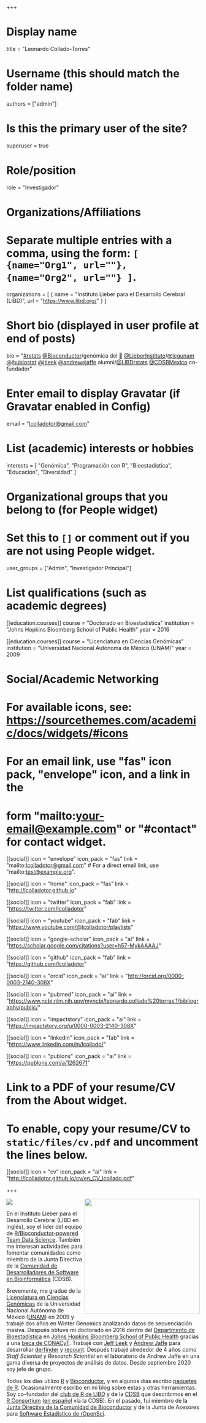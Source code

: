 +++
# Display name
title = "Leonardo Collado-Torres"

# Username (this should match the folder name)
authors = ["admin"]

# Is this the primary user of the site?
superuser = true

# Role/position
role = "Investigador"

# Organizations/Affiliations
#   Separate multiple entries with a comma, using the form: `[ {name="Org1", url=""}, {name="Org2", url=""} ]`.
organizations = [ { name = "Instituto Lieber para el Desarrollo Cerebral (LIBD)", url = "https://www.libd.org/" } ]

# Short bio (displayed in user profile at end of posts)
bio = "[#rstats](https://twitter.com/search?q=%23rstats&src=hashtag_click) [@Bioconductor](https://twitter.com/Bioconductor)/genómica del 🧠  [@LieberInstitute](https://twitter.com/LieberInstitute)/[@lcgunam](https://twitter.com/lcgunam) [@jhubiostat](https://twitter.com/jhubiostat) [@jtleek](https://twitter.com/jtleek) [@andrewejaffe](https://twitter.com/andrewejaffe) alumni/[@LIBDrstats](https://twitter.com/LIBDrstats) [@CDSBMexico](https://twitter.com/CDSBMexico) co-fundador"

# Enter email to display Gravatar (if Gravatar enabled in Config)
email = "lcolladotor@gmail.com"

# List (academic) interests or hobbies
interests = [
  "Genómica",
  "Programación con R",
  "Bioestadística",
  "Educación",
  "Diversidad"
]

# Organizational groups that you belong to (for People widget)
#   Set this to `[]` or comment out if you are not using People widget.
user_groups = ["Admin", "Investigador Principal"]

# List qualifications (such as academic degrees)
[[education.courses]]
  course = "Doctorado en Bioestadística"
  institution = "Johns Hopkins Bloomberg School of Public Health"
  year = 2016

[[education.courses]]
  course = "Licenciatura en Ciencias Genómicas"
  institution = "Universidad Nacional Autónoma de México (UNAM)"
  year = 2009

# Social/Academic Networking
# For available icons, see: https://sourcethemes.com/academic/docs/widgets/#icons
#   For an email link, use "fas" icon pack, "envelope" icon, and a link in the
#   form "mailto:your-email@example.com" or "#contact" for contact widget.

[[social]]
  icon = "envelope"
  icon_pack = "fas"
  link = "mailto:lcolladotor@gmail.com"  # For a direct email link, use "mailto:test@example.org".

[[social]]
  icon = "home"
  icon_pack = "fas"
  link = "http://lcolladotor.github.io"

[[social]]
  icon = "twitter"
  icon_pack = "fab"
  link = "https://twitter.com/lcolladotor"
  
[[social]]
  icon = "youtube"
  icon_pack = "fab"
  link = "https://www.youtube.com/@lcolladotor/playlists"

[[social]]
  icon = "google-scholar"
  icon_pack = "ai"
  link = "https://scholar.google.com/citations?user=h57-MykAAAAJ"

[[social]]
  icon = "github"
  icon_pack = "fab"
  link = "https://github.com/lcolladotor"

[[social]]
  icon = "orcid"
  icon_pack = "ai"
  link = "http://orcid.org/0000-0003-2140-308X"
  
[[social]]
  icon = "pubmed"
  icon_pack = "ai"
  link = "https://www.ncbi.nlm.nih.gov/myncbi/leonardo.collado%20torres.1/bibliography/public/"

[[social]]
  icon = "impactstory"
  icon_pack = "ai"
  link = "https://impactstory.org/u/0000-0003-2140-308X"

[[social]]
    icon = "linkedin"
    icon_pack = "fab"
    link = "https://www.linkedin.com/in/lcollado/"

[[social]]
  icon = "publons"
  icon_pack = "ai"
  link = "https://publons.com/a/1262671"

# Link to a PDF of your resume/CV from the About widget.
# To enable, copy your resume/CV to `static/files/cv.pdf` and uncomment the lines below.
[[social]]
  icon = "cv"
  icon_pack = "ai"
  link = "http://lcolladotor.github.io/cv/en_CV_lcollado.pdf"

+++

<img src="/media/Leo_transparente.png" width="300px" align="right"/>

![](http://ghchart.rshah.org/DA2536/lcolladotor.svg)

En el Instituto Lieber para el Desarrollo Cerebral (LIBD en inglés), soy el líder del equipo de [R/Bioconductor-powered Team Data Science](https://lcolladotor.github.io/es/#about). También me interesan actividades para fomentar comunidades como miembro de la Junta Directiva de la [Comunidad de Desarrolladores de Software en Bioinformática](https://comunidadbioinfo.github.io/#people) (CDSB).

Brevemente, me gradué de la [Licenciatura en Ciencias Genómicas](http://www.lcg.unam.mx/) de la Universidad Nacional Autónoma de México ([UNAM](http://unam.mx/)) en 2009 y trabajé dos años en Winter Genomics analizando datos de secuenciación masiva. Después obtuve mi doctorado en 2016 dentro del [Departmento de Bioestadística](http://www.jhsph.edu/departments/biostatistics/) en [Johns Hopkins Bloomberg School of Public Health](http://www.jhsph.edu/) gracias a una [beca de CONACyT](http://www.conacyt.gob.mx/). Trabajé con [Jeff Leek](http://jtleek.com/) y [Andrew Jaffe](http://aejaffe.com/) para desarrollar [derfinder](http://bioconductor.org/packages/derfinder) y [recount](http://bioconductor.org/packages/recount). Después trabajé alrededor de 4 años como _Staff Scientist_ y _Research Scientist_ en el laboratorio de Andrew Jaffe en una gama diversa de proyectos de análisis de datos. Desde septiembre 2020 soy jefe de grupo.

Todos los días utilizo [R](http://cran.r-project.org/) y [Bioconductor](http://www.bioconductor.org/), y en algunos días escribo [paquetes de R](https://lcolladotor.github.io/pkgs/). Ocasionalmente escribo en mi blog sobre estas y otras herramientas. Soy co-fundador del [club de R de LIBD](http://LieberInstitute.github.io/rstatsclub/) y de la [CDSB](https://comunidadbioinfo.github.io) que describimos en el [R Consortium](https://www.r-consortium.org/blog/2020/03/18/cdsb-diversity-and-outreach-hotspot-in-mexico) ([en español](https://comunidadbioinfo.github.io/es/post/csdb-story-of-a-diversity-and-outreach-hotspot-in-mexico/#.XsX_9xNKiu4) vía la CDSB). En el pasado, fui miembro de la [Junta Directiva de la Comunidad de Bioconductor](http://bioconductor.org/about/community-advisory-board/) y de la Junta de Asesores para [Software Estadístico de rOpenSci](https://ropensci.org/stat-software-review/).
